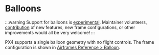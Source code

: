 # Balloons

<LinkedBadge type="warning" text="Experimental" url="../airframes/#experimental-vehicles"/>

:::warning
Support for balloons is [experimental](../airframes/index.md#experimental-vehicles).
Maintainer volunteers, [contribution](../contribute/index.md) of new features, new frame configurations, or other improvements would all be very welcome!
:::

PX4 supports a single balloon geometry with no flight controls.
The frame configuration is shown in [Airframes Reference > Balloon](../airframes/airframe_reference.md#balloon).
